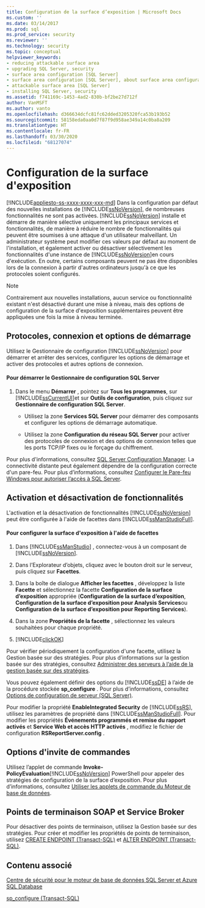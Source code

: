 ```yaml
---
title: Configuration de la surface d’exposition | Microsoft Docs
ms.custom: ''
ms.date: 03/14/2017
ms.prod: sql
ms.prod_service: security
ms.reviewer: ''
ms.technology: security
ms.topic: conceptual
helpviewer_keywords:
- reducing attackable surface area
- upgrading SQL Server, security
- surface area configuration [SQL Server]
- surface area configuration [SQL Server], about surface area configuration
- attackable surface area [SQL Server]
- installing SQL Server, security
ms.assetid: f741169c-1453-4ad2-830b-bf2be27d712f
author: VanMSFT
ms.author: vanto
ms.openlocfilehash: d366634dcfc81fc62dded3205320fca53b193b52
ms.sourcegitcommit: 58158eda0aa0d7f87f9d958ae349a14c0ba8a209
ms.translationtype: HT
ms.contentlocale: fr-FR
ms.lasthandoff: 03/30/2020
ms.locfileid: "68127074"
---
```

# <a name="surface-area-configuration"></a>Configuration de la surface d'exposition
[!INCLUDE[appliesto-ss-xxxx-xxxx-xxx-md](../../includes/appliesto-ss-xxxx-xxxx-xxx-md.md)]
  Dans la configuration par défaut des nouvelles installations de [!INCLUDE[ssNoVersion](../../includes/ssnoversion-md.md)], de nombreuses fonctionnalités ne sont pas activées. [!INCLUDE[ssNoVersion](../../includes/ssnoversion-md.md)] installe et démarre de manière sélective uniquement les principaux services et fonctionnalités, de manière à réduire le nombre de fonctionnalités qui peuvent être soumises à une attaque d'un utilisateur malveillant. Un administrateur système peut modifier ces valeurs par défaut au moment de l'installation, et également activer ou désactiver sélectivement les fonctionnalités d'une instance de [!INCLUDE[ssNoVersion](../../includes/ssnoversion-md.md)]en cours d'exécution. En outre, certains composants peuvent ne pas être disponibles lors de la connexion à partir d'autres ordinateurs jusqu'à ce que les protocoles soient configurés.  
  
> [!NOTE]  
>  Contrairement aux nouvelles installations, aucun service ou fonctionnalité existant n'est désactivé durant une mise à niveau, mais des options de configuration de la surface d'exposition supplémentaires peuvent être appliquées une fois la mise à niveau terminée.  
  
## <a name="protocols-connection-and-startup-options"></a>Protocoles, connexion et options de démarrage  
 Utilisez le Gestionnaire de configuration [!INCLUDE[ssNoVersion](../../includes/ssnoversion-md.md)] pour démarrer et arrêter des services, configurer les options de démarrage et activer des protocoles et autres options de connexion.  
  
#### <a name="to-start-sql-server-configuration-manager"></a>Pour démarrer le Gestionnaire de configuration SQL Server  
  
1.  Dans le menu **Démarrer** , pointez sur **Tous les programmes**, sur [!INCLUDE[ssCurrentUI](../../includes/sscurrentui-md.md)]et sur **Outils de configuration**, puis cliquez sur **Gestionnaire de configuration SQL Server**.  
  
    -   Utilisez la zone **Services SQL Server** pour démarrer des composants et configurer les options de démarrage automatique.  
  
    -   Utilisez la zone **Configuration du réseau SQL Server** pour activer des protocoles de connexion et des options de connexion telles que les ports TCP/IP fixes ou le forçage du chiffrement.  
  
 Pour plus d'informations, consultez [SQL Server Configuration Manager](../../relational-databases/sql-server-configuration-manager.md). La connectivité distante peut également dépendre de la configuration correcte d'un pare-feu. Pour plus d’informations, consultez [Configurer le Pare-feu Windows pour autoriser l’accès à SQL Server](../../sql-server/install/configure-the-windows-firewall-to-allow-sql-server-access.md).  
  
## <a name="enabling-and-disabling-features"></a>Activation et désactivation de fonctionnalités  
 L'activation et la désactivation de fonctionnalités [!INCLUDE[ssNoVersion](../../includes/ssnoversion-md.md)] peut être configurée à l'aide de facettes dans [!INCLUDE[ssManStudioFull](../../includes/ssmanstudiofull-md.md)].  
  
#### <a name="to-configure-surface-area-using-facets"></a>Pour configurer la surface d'exposition à l'aide de facettes  
  
1.  Dans [!INCLUDE[ssManStudio](../../includes/ssmanstudio-md.md)] , connectez-vous à un composant de [!INCLUDE[ssNoVersion](../../includes/ssnoversion-md.md)].  
  
2.  Dans l’Explorateur d’objets, cliquez avec le bouton droit sur le serveur, puis cliquez sur **Facettes**.  
  
3.  Dans la boîte de dialogue **Afficher les facettes** , développez la liste **Facette** et sélectionnez la facette **Configuration de la surface d’exposition** appropriée (**Configuration de la surface d’exposition**, **Configuration de la surface d’exposition pour Analysis Services**ou **Configuration de la surface d’exposition pour Reporting Services**).  
  
4.  Dans la zone **Propriétés de la facette** , sélectionnez les valeurs souhaitées pour chaque propriété.  
  
5.  [!INCLUDE[clickOK](../../includes/clickok-md.md)]  
  
 Pour vérifier périodiquement la configuration d'une facette, utilisez la Gestion basée sur des stratégies. Pour plus d’informations sur la gestion basée sur des stratégies, consultez [Administrer des serveurs à l’aide de la gestion basée sur des stratégies](../../relational-databases/policy-based-management/administer-servers-by-using-policy-based-management.md).  
  
 Vous pouvez également définir des options du [!INCLUDE[ssDE](../../includes/ssde-md.md)] à l’aide de la procédure stockée **sp_configure** . Pour plus d’informations, consultez [Options de configuration de serveur &#40;SQL Server&#41;](../../database-engine/configure-windows/server-configuration-options-sql-server.md).  
  
 Pour modifier la propriété **EnableIntegrated Security** de [!INCLUDE[ssRS](../../includes/ssrs.md)], utilisez les paramètres de propriété dans [!INCLUDE[ssManStudioFull](../../includes/ssmanstudiofull-md.md)]. Pour modifier les propriétés **Événements programmés et remise du rapport activés** et **Service Web et accès HTTP activés** , modifiez le fichier de configuration **RSReportServer.config** .  
  
## <a name="command-prompt-options"></a>Options d'invite de commandes  
 Utilisez l’applet de commande **Invoke-PolicyEvaluation**[!INCLUDE[ssNoVersion](../../includes/ssnoversion-md.md)] PowerShell pour appeler des stratégies de configuration de la surface d’exposition. Pour plus d’informations, consultez [Utiliser les applets de commande du Moteur de base de données](../../relational-databases/scripting/use-the-database-engine-cmdlets.md).  
  
## <a name="soap-and-service-broker-endpoints"></a>Points de terminaison SOAP et Service Broker  
 Pour désactiver des points de terminaison, utilisez la Gestion basée sur des stratégies. Pour créer et modifier les propriétés de points de terminaison, utilisez [CREATE ENDPOINT &#40;Transact-SQL&#41;](../../t-sql/statements/create-endpoint-transact-sql.md) et [ALTER ENDPOINT &#40;Transact-SQL&#41;](../../t-sql/statements/alter-endpoint-transact-sql.md).  
  
## <a name="related-content"></a>Contenu associé  
 [Centre de sécurité pour le moteur de base de données SQL Server et Azure SQL Database](../../relational-databases/security/security-center-for-sql-server-database-engine-and-azure-sql-database.md)  
  
 [sp_configure &#40;Transact-SQL&#41;](../../relational-databases/system-stored-procedures/sp-configure-transact-sql.md)  
  
  
